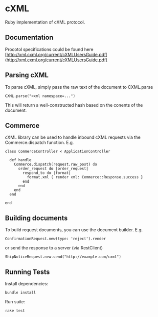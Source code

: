 # cXML

Ruby implementation of cXML protocol. 

## Documentation

Procotol specifications could be found here [http://xml.cxml.org/current/cXMLUsersGuide.pdf](http://xml.cxml.org/current/cXMLUsersGuide.pdf)

## Parsing cXML

To parse cXML, simply pass the raw text of the document to CXML.parse

    CXML.parse("<xml namespace=...")

This will return a well-constructed hash based on the conents of the document.

## Commerce

cXML library can be used to handle inbound cXML requests via the Commerce.dispatch function.  E.g.

    class CommerceController < ApplicationController
    
      def handle
        Commerce.dispatch(request.raw_post) do
          order_request do |order_request|
            respond_to do |format|
              format.xml { render xml: Commerce::Response.success }
            end
          end
        end
      end
    
    end

## Building documents

To build request documents, you can use the document builder.  E.g.

    ConfirmationRequest.new(type: 'reject').render

or send the response to a server (via RestClient)

    ShipNoticeRequest.new.send("http://example.com/cxml")

## Running Tests

Install dependencies:

```
bundle install
```

Run suite:

```
rake test
```